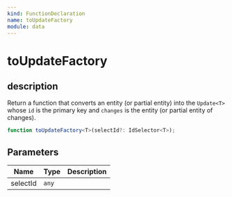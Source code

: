 ```yaml
---
kind: FunctionDeclaration
name: toUpdateFactory
module: data
---
```


# toUpdateFactory

## description

Return a function that converts an entity (or partial entity) into the `Update<T>`
whose `id` is the primary key and
`changes` is the entity (or partial entity of changes).

```ts
function toUpdateFactory<T>(selectId?: IdSelector<T>);
```

## Parameters

| Name     | Type  | Description |
| -------- | ----- | ----------- |
| selectId | `any` |             |
